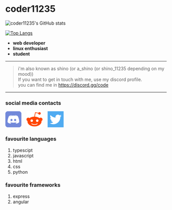 # coder11235

![coder11235's GitHub stats](https://github-readme-stats.vercel.app/api?username=coder11235&show_icons=true&count_private=true&theme=react)

[![Top Langs](https://github-readme-stats.vercel.app/api/top-langs/?username=coder11235&layout=compact&theme=react&hide_title=true)](https://github.com/anuraghazra/github-readme-stats)


- **web developer**
- **linux enthusiast**
- **student**

---

> i'm also known as shino (or a_shino (or shino_11235 depending on my mood)) <br> If you want to get in touch with me, use my discord profile. <br> you can find me in https://discord.gg/code
---

### social media contacts

[![A_Shino](/assets/dsc.png "discord profile")](https://discordapp.com/users/687702479164669956)&nbsp;&nbsp;&nbsp;
[![](/assets/rdt.png "Reddit profile")](https://www.reddit.com/user/Alarmed-Owl-7851)&nbsp;&nbsp;&nbsp;
[![](/assets/twt.png "Twitter profile")](https://www.twitter.com/UdayKalyans1)

### favourite languages

1. typescipt
2. javascript
3. html
4. css
5. python

### favourite frameworks

1. express
2. angular
